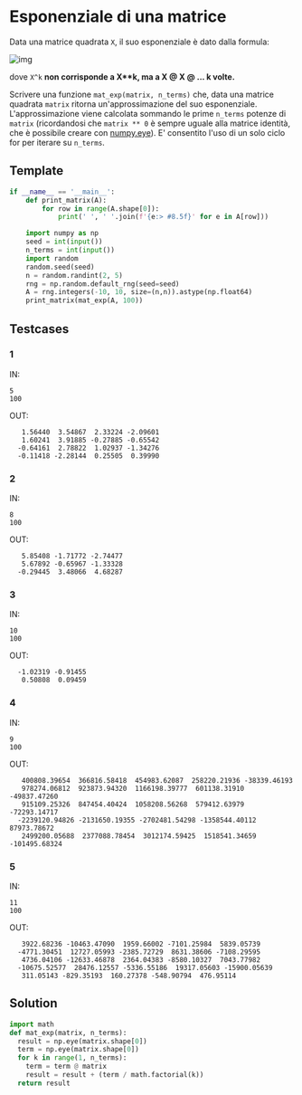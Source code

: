 # Esponenziale di una matrice

Data una matrice quadrata `X`, il suo esponenziale è dato dalla formula:

![img](https://wikimedia.org/api/rest_v1/media/math/render/svg/c19bb8d90896883a113259bfaddf3f6bdcc89047)

dove `X^k` **non corrisponde a X&ast;&ast;k, ma a X @ X @ ... k volte.**

Scrivere una funzione `mat_exp(matrix, n_terms)` che, data una matrice quadrata `matrix` ritorna un'approssimazione del suo esponenziale. L'approssimazione viene calcolata sommando le prime `n_terms` potenze di `matrix` (ricordandosi che `matrix ** 0` è sempre uguale alla matrice identità, che è possibile creare con [numpy.eye](https://numpy.org/devdocs/reference/generated/numpy.eye.html)). E' consentito l'uso di un solo ciclo for per iterare su `n_terms`.

## Template

```py
if __name__ == '__main__':
    def print_matrix(A):
        for row in range(A.shape[0]):
            print(' ', ' '.join(f'{e:> #8.5f}' for e in A[row]))

    import numpy as np
    seed = int(input())
    n_terms = int(input())
    import random
    random.seed(seed)
    n = random.randint(2, 5)
    rng = np.random.default_rng(seed=seed)
    A = rng.integers(-10, 10, size=(n,n)).astype(np.float64)
    print_matrix(mat_exp(A, 100))
```

## Testcases

### 1

IN:
```
5
100
```

OUT:
```
   1.56440  3.54867  2.33224 -2.09601
   1.60241  3.91885 -0.27885 -0.65542
  -0.64161  2.78822  1.02937 -1.34276
  -0.11418 -2.28144  0.25505  0.39990
```

### 2

IN:
```
8
100
```

OUT:
```
   5.85408 -1.71772 -2.74477
   5.67892 -0.65967 -1.33328
  -0.29445  3.48066  4.68287
```

### 3

IN:
```
10
100
```

OUT:
```
  -1.02319 -0.91455
   0.50808  0.09459
```

### 4

IN:
```
9
100
```

OUT:
```
   400808.39654  366816.58418  454983.62087  258220.21936 -38339.46193
   978274.06812  923873.94320  1166198.39777  601138.31910 -49837.47260
   915109.25326  847454.40424  1058208.56268  579412.63979 -72293.14717
  -2239120.94826 -2131650.19355 -2702481.54298 -1358544.40112  87973.78672
   2499200.05688  2377088.78454  3012174.59425  1518541.34659 -101495.68324
```

### 5

IN:
```
11
100
```

OUT:
```
   3922.68236 -10463.47090  1959.66002 -7101.25984  5839.05739
  -4771.30451  12727.05993 -2385.72729  8631.38606 -7108.29595
   4736.04106 -12633.46878  2364.04383 -8580.10327  7043.77982
  -10675.52577  28476.12557 -5336.55186  19317.05603 -15900.05639
   311.05143 -829.35193  160.27378 -548.90794  476.95114
```

## Solution

```py
import math
def mat_exp(matrix, n_terms):
  result = np.eye(matrix.shape[0])
  term = np.eye(matrix.shape[0])
  for k in range(1, n_terms):
    term = term @ matrix
    result = result + (term / math.factorial(k))
  return result
```
